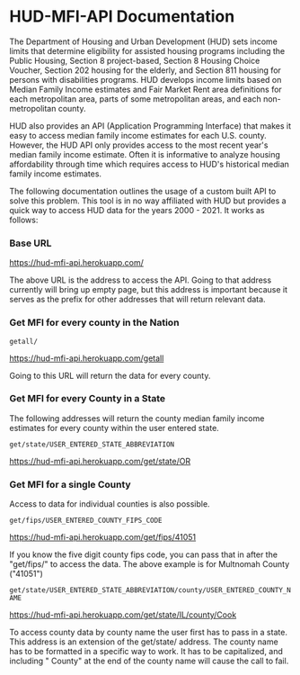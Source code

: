 # HUD-MFI-API Documentation

The Department of Housing and Urban Development (HUD) sets income limits that determine eligibility for assisted housing programs including the Public Housing, Section 8 project-based, Section 8 Housing Choice Voucher, Section 202 housing for the elderly, and Section 811 housing for persons with disabilities programs. HUD develops income limits based on Median Family Income estimates and Fair Market Rent area definitions for each metropolitan area, parts of some metropolitan areas, and each non-metropolitan county.

HUD also provides an API (Application Programming Interface) that makes it easy to access median family income estimates for each U.S. county. However, the HUD API only provides access to the most recent year's median family income estimate. Often it is informative to analyze housing affordability through time which requires access to HUD's historical median family income estimates.

The following documentation outlines the usage of a custom built API to solve this problem. This tool is in no way affiliated with HUD but provides a quick way to access HUD data for the years 2000 - 2021. It works as follows:

### Base URL

https://hud-mfi-api.herokuapp.com/

The above URL is the address to access the API. Going to that address currently will bring up empty page, but this address is important because it serves as the prefix for other addresses that will return relevant data.

### Get MFI for every county in the Nation

`getall/`

https://hud-mfi-api.herokuapp.com/getall

Going to this URL will return the data for every county.

### Get MFI for every County in a State

The following addresses will return the county median family income estimates for every county within the user entered state. 

`get/state/USER_ENTERED_STATE_ABBREVIATION`

https://hud-mfi-api.herokuapp.com/get/state/OR

### Get MFI for a single County

Access to data for individual counties is also possible.

`get/fips/USER_ENTERED_COUNTY_FIPS_CODE`

https://hud-mfi-api.herokuapp.com/get/fips/41051

If you know the five digit county fips code, you can pass that in after the "get/fips/" to access the data. The above example is for Multnomah County ("41051")

`get/state/USER_ENTERED_STATE_ABBREVIATION/county/USER_ENTERED_COUNTY_NAME`

https://hud-mfi-api.herokuapp.com/get/state/IL/county/Cook

To access county data by county name the user first has to pass in a state. This address is an extension of the get/state/ address. The county name has to be formatted in a specific way to work. It has to be capitalized, and including " County" at the end of the county name will cause the call to fail. 

